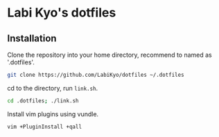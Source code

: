 # Labi Kyo's dotfiles

## Installation

Clone the repository into your home directory, recommend to named as '.dotfiles'.

```bash
git clone https://github.com/LabiKyo/dotfiles ~/.dotfiles
```

cd to the directory, run `link.sh`.

```bash
cd .dotfiles; ./link.sh
```

Install vim plugins using vundle.

```bash
vim +PluginInstall +qall
```
